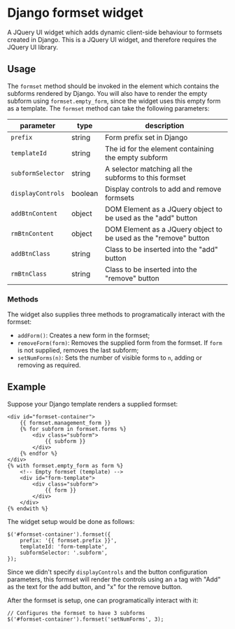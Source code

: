 # Django formset widget
A JQuery UI widget which adds dynamic client-side behaviour to formsets created
in Django.
This is a JQuery UI widget, and therefore requires the JQuery UI library.

## Usage
The `formset` method should be invoked in the element which contains the
subforms rendered by Django. You will also have to render the empty subform
using `formset.empty_form`, since the widget uses this empty form as a
template.
The `formset` method can take the following parameters:


| parameter          | type    | description                                                      |
| ------------------ | ------- | ---------------------------------------------------------------- |
| `prefix`           | string  | Form prefix set in Django                                        |
| `templateId`       | string  | The id for the element containing the empty subform              |
| `subformSelector`  | string  | A selector matching all the subforms to this formset             |
| `displayControls`  | boolean | Display controls to add and remove formsets                      |
| `addBtnContent`    | object  | DOM Element as a JQuery object to be used as the "add" button    |
| `rmBtnContent`     | object  | DOM Element as a JQuery object to be used as the "remove" button |
| `addBtnClass`      | string  | Class to be inserted into the "add" button                       |
| `rmBtnClass`       | string  | Class to be inserted into the "remove" button                    |

### Methods

The widget also supplies three methods to programatically interact with the
formset:

- `addForm()`: Creates a new form in the formset;
- `removeForm(form)`: Removes the supplied form from the formset. If `form` is
not supplied, removes the last subform;
- `setNumForms(n)`: Sets the number of visible forms to `n`, adding or removing
as required.


## Example
Suppose your Django template renders a supplied formset:

```
<div id="formset-container">
    {{ formset.management_form }}
    {% for subform in formset.forms %}
        <div class="subform">
            {{ subform }}
        </div>
    {% endfor %}
</div>
{% with formset.empty_form as form %}
    <!-- Empty formset (template) -->
    <div id="form-template">
        <div class="subform">
            {{ form }}
        </div>
    </div>
{% endwith %}
```

The widget setup would be done as follows:

```
$('#formset-container').formset({
    prefix: '{{ formset.prefix }}',
    templateId: 'form-template',
    subformSelector: '.subform',
});
```

Since we didn't specify `displayControls` and the button configuration
parameters, this formset will render the controls using an `a` tag with "Add"
as the text for the add button, and "x" for the remove button.

After the formset is setup, one can programatically interact with it:

```
// Configures the formset to have 3 subforms
$('#formset-container').formset('setNumForms', 3);
```
